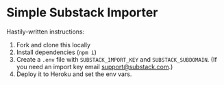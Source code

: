 # Simple Substack Importer

Hastily-written instructions: 

1. Fork and clone this locally
3. Install dependencies (`npm i`)
4. Create a `.env` file with `SUBSTACK_IMPORT_KEY` and `SUBSTACK_SUBDOMAIN`. (If you need an import key email support@substack.com.)
5. Deploy it to Heroku and set the env vars.